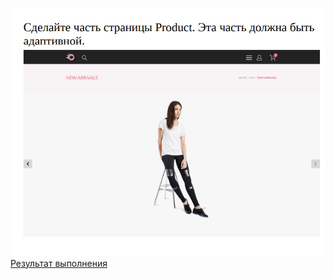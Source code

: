 ![home-task](../materials/home-task-5.png)
[Результат выполнения](https://artiom30.github.io/HTML-CSS--Pro-/lesson-5/homework/product.html)
